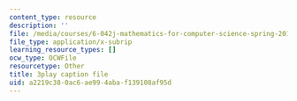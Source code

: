 ```yaml
---
content_type: resource
description: ''
file: /media/courses/6-042j-mathematics-for-computer-science-spring-2015/a2219c380ac6ae994abaf139108af95d_ALn1McUXg-c.srt
file_type: application/x-subrip
learning_resource_types: []
ocw_type: OCWFile
resourcetype: Other
title: 3play caption file
uid: a2219c38-0ac6-ae99-4aba-f139108af95d
---
```

